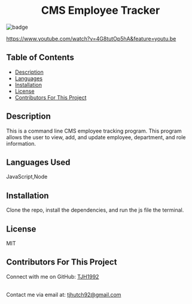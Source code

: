 
  <h1 align='center'>CMS Employee Tracker</h1>

  ![badge](https://img.shields.io/badge/license-MIT-brightgreen)<br/>

 https://www.youtube.com/watch?v=4G8tutOp5hA&feature=youtu.be

  ## Table of Contents
  - [Description](#projectDescription)
  - [Languages](#projectLanguages)
  - [Installation](#projectInstallation)
  - [License](#projectLicense)
  - [Contributors For This Project](#projectContributors)

  ## Description
  This is a command line CMS employee tracking program. This program allows the user to view, add, and update employee, department, and role information. 

  ## Languages Used
  JavaScript,Node

  ## Installation
  Clone the repo, install the dependencies, and run the js file the terminal.

  ## License
  MIT

  ## Contributors For This Project
  

  Connect with me on GitHub: [TJH1992](https://github.com/TJH1992)<br />
  <br />

  Contact me via email at: tjhutch92@gmail.com<br />
  <br />
